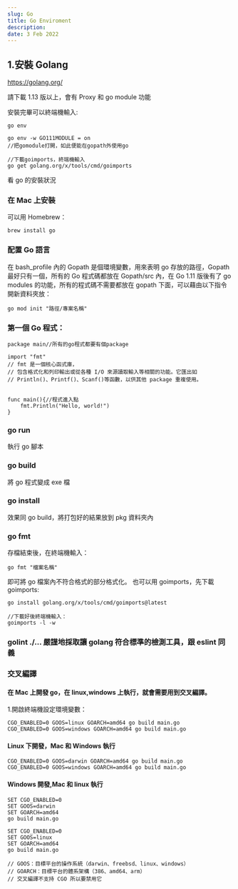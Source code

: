 ```yaml
---
slug: Go
title: Go Enviroment
description:
date: 3 Feb 2022
---
```


## 1.安裝 Golang

https://golang.org/

請下載 1.13 版以上，會有 Proxy 和 go module 功能

安裝完畢可以終端機輸入:

```go=
go env

go env -w GO111MODULE = on
//把gomodule打開，如此便能在gopath外使用go

//下載goimports，終端機輸入
go get golang.org/x/tools/cmd/goimports

```

看 go 的安裝狀況

### 在 Mac 上安裝

可以用 Homebrew：

    brew install go

### 配置 Go 語言

在 bash_profile 內的 Gopath 是個環境變數，用來表明 go 存放的路徑，Gopath 最好只有一個，所有的 Go 程式碼都放在 Gopath/src 內，在 Go 1.11 版後有了 go modules 的功能，所有的程式碼不需要都放在 gopath 下面，可以藉由以下指令開新資料夾放：

    go mod init "路徑/專案名稱"

### 第一個 Go 程式：

```go=
package main//所有的go程式都要有個package

import "fmt"
// fmt 是一個核心函式庫，
// 包含格式化和列印輸出或從各種 I/O 來源讀取輸入等相關的功能。它匯出如
// Println()、Printf()、Scanf()等函數，以供其他 package 重複使用。


func main(){//程式進入點
    fmt.Println("Hello, world!")
}
```

### go run

執行 go 腳本

### go build

將 go 程式變成 exe 檔

### go install

效果同 go build，將打包好的結果放到 pkg 資料夾內

### go fmt

存檔結束後，在終端機輸入：

    go fmt "檔案名稱"

即可將 go 檔案內不符合格式的部分格式化。
也可以用 goimports，先下載 goimports:

    go install golang.org/x/tools/cmd/goimports@latest

    //下載好後終端機輸入：
    goimports -l -w

### golint ./... 嚴謹地採取讓 golang 符合標準的檢測工具，跟 eslint 同義

### 交叉編譯

#### 在 Mac 上開發 go，在 linux,windows 上執行，就會需要用到交叉編譯。

1.開啟終端機設定環境變數：

```go=
CGO_ENABLED=0 GOOS=linux GOARCH=amd64 go build main.go
CGO_ENABLED=0 GOOS=windows GOARCH=amd64 go build main.go
```

#### Linux 下開發，Mac 和 Windows 執行

```go=
CGO_ENABLED=0 GOOS=darwin GOARCH=amd64 go build main.go
CGO_ENABLED=0 GOOS=windows GOARCH=amd64 go build main.go
```

#### Windows 開發,Mac 和 linux 執行

```go=
SET CGO_ENABLED=0
SET GOOS=darwin
SET GOARCH=amd64
go build main.go

SET CGO_ENABLED=0
SET GOOS=linux
SET GOARCH=amd64
go build main.go

// GOOS：目標平台的操作系統（darwin、freebsd、linux、windows）
// GOARCH：目標平台的體系架構（386、amd64、arm）
// 交叉編譯不支持 CGO 所以要禁用它
```
